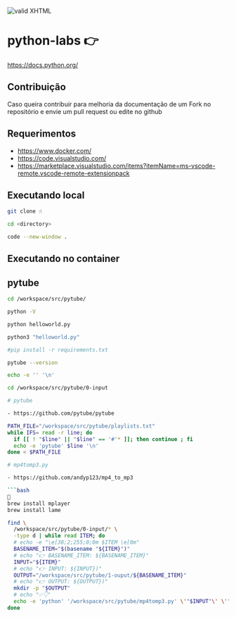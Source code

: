 [checkmark]: https://raw.githubusercontent.com/mozgbrasil/mozgbrasil.github.io/master/assets/images/logos/logo_32_32.png "MOZG"

![valid XHTML][checkmark]

# python-labs 👉️

https://docs.python.org/

## Contribuição

Caso queira contribuir para melhoria da documentação de um Fork no repositório e envie um pull request ou edite no github

## Requerimentos

- https://www.docker.com/
- https://code.visualstudio.com/
- https://marketplace.visualstudio.com/items?itemName=ms-vscode-remote.vscode-remote-extensionpack

## Executando local

```bash
git clone ☝️

cd <directory>

code --new-window .
```

## Executando no container

## pytube

````bash
cd /workspace/src/pytube/

python -V

python helloworld.py

python3 "helloworld.py"

#pip install -r requirements.txt

pytube --version

echo -e '' '\n'

cd /workspace/src/pytube/0-input

# pytube

- https://github.com/pytube/pytube

PATH_FILE="/workspace/src/pytube/playlists.txt"
while IFS= read -r line; do
  if [[ ! "$line" || "$line" == '#'* ]]; then continue ; fi
  echo -e 'pytube' $line '\n'
done < $PATH_FILE

# mp4tomp3.py

- https://github.com/andyp123/mp4_to_mp3

```bash
🛑️
brew install mplayer
brew install lame
````

```bash
find \
  /workspace/src/pytube/0-input/* \
  -type d | while read ITEM; do
  # echo -e "\e[38;2;255;0;0m $ITEM \e[0m"
  BASENAME_ITEM="$(basename "${ITEM}")"
  # echo "👉️ BASENAME_ITEM: ${BASENAME_ITEM}"
  INPUT="${ITEM}"
  # echo "👉️ INPUT: ${INPUT})"
  OUTPUT="/workspace/src/pytube/1-ouput/${BASENAME_ITEM}"
  # echo "👉️ OUTPUT: ${OUTPUT})"
  mkdir -p "$OUTPUT"
  # echo "✅️👇️"
  echo -e 'python' '/workspace/src/pytube/mp4tomp3.py' \'"$INPUT"\' \'"$OUTPUT"\' '\n'
done
```
